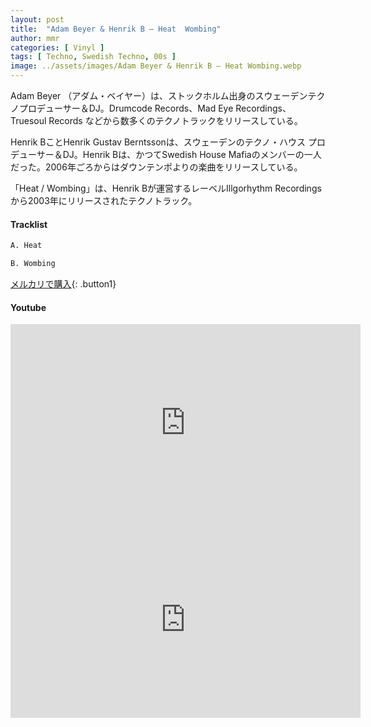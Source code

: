 ```yaml
---
layout: post
title:  "Adam Beyer & Henrik B – Heat  Wombing"
author: mmr
categories: [ Vinyl ]
tags: [ Techno, Swedish Techno, 00s ]
image: ../assets/images/Adam Beyer & Henrik B – Heat Wombing.webp
---
```


Adam Beyer （アダム・ベイヤー）は、ストックホルム出身のスウェーデンテクノプロデューサー＆DJ。Drumcode Records、Mad Eye Recordings、Truesoul Records などから数多くのテクノトラックをリリースしている。

Henrik BことHenrik Gustav Berntssonは、スウェーデンのテクノ・ハウス プロデューサー＆DJ。Henrik Bは、かつてSwedish House Mafiaのメンバーの一人だった。2006年ごろからはダウンテンポよりの楽曲をリリースしている。

「Heat / Wombing」は、Henrik Bが運営するレーベルIllgorhythm Recordingsから2003年にリリースされたテクノトラック。

#### Tracklist
```md
A. Heat

B. Wombing
```

[メルカリで購入](https://jp.mercari.com/item/m97751887852?afid=6142608987){: .button1}

#### Youtube 
<iframe width="560" height="315" src="https://www.youtube.com/embed/i8_A0Q7Ymuk?si=CfwBhu5y1S0yR__K" title="YouTube video player" frameborder="0" allow="accelerometer; autoplay; clipboard-write; encrypted-media; gyroscope; picture-in-picture; web-share" referrerpolicy="strict-origin-when-cross-origin" allowfullscreen></iframe>

<iframe width="560" height="315" src="https://www.youtube.com/embed/MoZUbvlHTHM?si=SuYeLO7ub-AoGfsf" title="YouTube video player" frameborder="0" allow="accelerometer; autoplay; clipboard-write; encrypted-media; gyroscope; picture-in-picture; web-share" referrerpolicy="strict-origin-when-cross-origin" allowfullscreen></iframe>